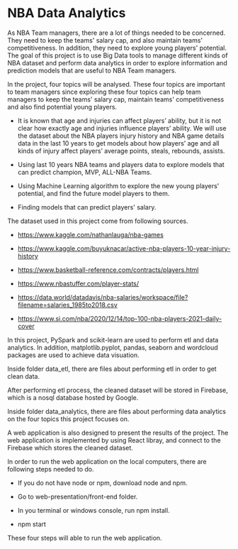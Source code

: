 # NBA Data Analytics

As NBA Team managers, there are a lot of things needed to be concerned. They need to keep the teams' salary cap, and also maintain teams' competitiveness. In addition, they need to explore young players' potential. The goal of this project is to use Big Data tools to manage different kinds of NBA dataset and perform data analytics in order to explore information and prediction models that are useful to NBA Team managers. 

In the project, four topics will be analysed. These four topics are important to team managers since exploring these four topics can help team managers to keep the teams' salary cap, maintain teams' competitiveness and also find potential young players.

* It is known that age and injuries can affect players’ ability, but it is not clear how exactly age and injuries influence players’ ability. We will use the dataset about the NBA players injury history and NBA game details data in the last 10 years to get models about how players’ age and all kinds of injury affect players’ average points, steals, rebounds, assists.

* Using last 10 years NBA teams and players data to explore models that can predict champion, MVP, ALL-NBA Teams.

* Using Machine Learning algorithm to explore the new young players' potential, and find the future model players to them.

* Finding models that can predict players' salary.

The dataset used in this project come from following sources.

* https://www.kaggle.com/nathanlauga/nba-games

* https://www.kaggle.com/buyuknacar/active-nba-players-10-year-injury-history

* https://www.basketball-reference.com/contracts/players.html

* https://www.nbastuffer.com/player-stats/

* https://data.world/datadavis/nba-salaries/workspace/file?filename=salaries_1985to2018.csv

* https://www.si.com/nba/2020/12/14/top-100-nba-players-2021-daily-cover


In this project, PySpark and scikit-learn are used to perform etl and data analytics. In addition, matplotlib.pyplot, pandas, seaborn and wordcloud packages are used to achieve data visuation.

Inside folder data_etl, there are files about performing etl in order to get clean data.

After performing etl process, the cleaned dataset will be stored in Firebase, which is a nosql database hosted by Google.

Inside folder data_analytics, there are files about performing data analytics on the four topics this project focuses on.

A web application is also designed to present the results of the project. The web application is implemented by using React libray, and connect to the Firebase which stores the cleaned dataset.

In order to run the web application on the local computers, there are following steps needed to do.

* If you do not have node or npm, download node and npm.

* Go to web-presentation/front-end folder.

* In you terminal or windows console, run npm install.

* npm start

These four steps will able to run the web application.







